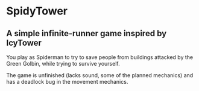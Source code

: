 # SpidyTower
## A simple infinite-runner game inspired by IcyTower

You play as Spiderman to try to save people from buildings attacked by the Green Golbin, while trying to survive yourself.

The game is unfinished (lacks sound, some of the planned mechanics) and has a deadlock bug in the movement mechanics.
